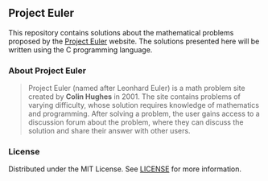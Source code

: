 ## Project Euler

This repository contains solutions about the mathematical problems proposed by the [Project Euler](https://projecteuler.net/about) website. The solutions presented here will be written using the C programming language.

### About Project Euler

>Project Euler (named after Leonhard Euler) is a math problem site created by **Colin Hughes** in 2001. The site contains problems of varying difficulty, whose solution requires knowledge of mathematics and programming. After solving a problem, the user gains access to a discussion forum about the problem, where they can discuss the solution and share their answer with other users.

### License

Distributed under the MIT License. See [LICENSE](https://github.com/jo0t4/project-euler/blob/main/LICENSE) for more information.
